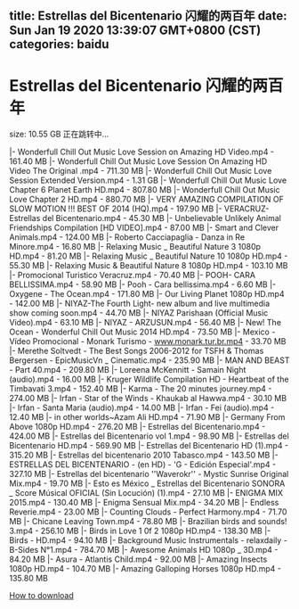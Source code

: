 
title: Estrellas del Bicentenario 闪耀的两百年
date: Sun Jan 19 2020 13:39:07 GMT+0800 (CST)    
categories: baidu
---

# Estrellas del Bicentenario 闪耀的两百年
size: 10.55 GB
 正在跳转中...
 
|- Wonderfull Chill Out Music Love Session on Amazing HD Video.mp4 - 161.40 MB
|- Wonderfull Chill Out Music Love Session On Amazing HD Video The Original .mp4 - 711.30 MB
|- Wonderfull Chill Out Music Love Session Extended Version.mp4 - 1.31 GB
|- Wonderfull Chill Out Music Love Chapter 6 Planet Earth HD.mp4 - 807.80 MB
|- Wonderfull Chill Out Music Love Chapter 2 HD.mp4 - 880.70 MB
|- VERY AMAZING COMPILATION OF SLOW MOTION !!! BEST OF 2014 (HQ).mp4 - 197.90 MB
|- VERACRUZ-Estrellas del Bicentenario.mp4 - 45.30 MB
|- Unbelievable Unlikely Animal Friendships Compilation [HD VIDEO].mp4 - 87.00 MB
|- Smart and Clever Animals.mp4 - 124.00 MB
|- Roberto Cacciapaglia - Danza in Re Minore.mp4 - 16.80 MB
|- Relaxing Music _ Beautiful Nature 3 1080p HD.mp4 - 81.20 MB
|- Relaxing Music _ Beautiful Nature 10 1080p HD.mp4 - 55.30 MB
|- Relaxing Music & Beautiful Nature 8 1080p HD.mp4 - 103.10 MB
|- Promocional Turistico Veracruz.mp4 - 70.40 MB
|- POOH- CARA BELLISSIMA.mp4 - 58.90 MB
|- Pooh - Cara bellissima.mp4 - 6.60 MB
|- Oxygene - The Ocean.mp4 - 171.80 MB
|- Our Living Planet 1080p HD.mp4 - 142.00 MB
|- NIYAZ-The Fourth Light- new album and live multimedia show coming soon.mp4 - 44.70 MB
|- NIYAZ Parishaan (Official Music Video).mp4 - 63.10 MB
|- NIYAZ - ARZUSUN.mp4 - 56.40 MB
|- New! The Ocean - Wonderful Chill Out Music 2014 HD.mp4 - 73.50 MB
|- Mexico - Vídeo Promocional - Monark Turismo - www.monark.tur.br.mp4 - 33.70 MB
|- Merethe Soltvedt - The Best Songs 2006-2012 for TSFH & Thomas Bergersen - EpicMusicVn _ Cinematic.mp4 - 235.90 MB
|- MAN AND BEAST - Part 40.mp4 - 209.80 MB
|- Loreena McKennitt - Samain Night (audio).mp4 - 16.00 MB
|- Kruger Wildlife Compilation HD - Heartbeat of the Timbavati 3.mp4 - 152.40 MB
|- Karma - The 20 minutes journey.mp4 - 274.00 MB
|- Irfan - Star of the Winds - Khaukab al Hawwa.mp4 - 30.10 MB
|- Irfan - Santa Maria (audio).mp4 - 14.00 MB
|- Irfan - Fei (audio).mp4 - 12.40 MB
|- in other worlds~Azam Ali HD.mp4 - 71.90 MB
|- Germany From Above 1080p HD.mp4 - 276.20 MB
|- Estrellas del Bicentenario.mp4 - 424.00 MB
|- Estrellas del Bicentenario vol 1.mp4 - 98.90 MB
|- Estrellas del Bicentenario HD.mp4 - 569.90 MB
|- Estrellas del Bicentenario HD (1).mp4 - 315.20 MB
|- Estrellas del bicentenario 2010 Tabasco.mp4 - 143.50 MB
|- ESTRELLAS DEL BICENTENARIO - (en HD) - 'G - Edición Especial'.mp4 - 327.10 MB
|- Estrellas del bicentenario ''Waverokr'' - Mystic Sunrise Original Mix.mp4 - 19.70 MB
|- Esto es México _ Estrellas del Bicentenario SONORA _ Score Músical OFICIAL (Sin Locución) (1).mp4 - 27.10 MB
|- ENIGMA MIX 2015.mp4 - 130.40 MB
|- Enigma  Sensual Mix.mp4 - 34.20 MB
|- Endless Reverie.mp4 - 23.00 MB
|- Counting Clouds - Perfect Harmony.mp4 - 71.70 MB
|- Chicane Leaving Town.mp4 - 78.80 MB
|- Brazilian birds and sounds! 3.mp4 - 256.10 MB
|- Birds in Love 1 0f 2 1080p HD.mp4 - 138.30 MB
|- Birds - HD.mp4 - 94.10 MB
|- Background Music Instrumentals - relaxdaily - B-Sides N°1.mp4 - 784.70 MB
|- Awesome Animals HD 1080p _ 3D.mp4 - 84.20 MB
|- Asura - Atlantis Child.mp4 - 92.00 MB
|- Amazing Insects 1080p HD.mp4 - 104.70 MB
|- Amazing Galloping Horses 1080p HD.mp4 - 135.80 MB

[How to download](https://bpcam.bemobtrk.com/go/2ceec3aa-1ca2-46d6-b9ff-aaa5c184517c?jno=1943)